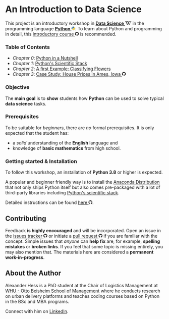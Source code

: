 # An Introduction to Data Science

This project is an introductory workshop
    in **[Data Science <img height="12" style="display: inline-block" src="static/link/to_wiki.png">](https://en.wikipedia.org/wiki/Data_science)**
    in the programming language **[Python <img height="12" style="display: inline-block" src="static/link/to_py.png">](https://www.python.org/)**.
To learn about Python and programming in detail,
    this [introductory course <img height="12" style="display: inline-block" src="static/link/to_gh.png">](https://github.com/webartifex/intro-to-python) is recommended.


### Table of Contents

- *Chapter 0*: [Python in a Nutshell](00_python_in_a_nutshell.ipynb)
- *Chapter 1*: [Python's Scientific Stack](01_scientific_stack.ipynb)
- *Chapter 2*: [A first Example: Classifying Flowers](02_a_first_example.ipynb)
- *Chapter 3*: [Case Study: House Prices in Ames, Iowa <img height="12" style="display: inline-block" src="static/link/to_gh.png">](https://github.com/webartifex/ames-housing)


### Objective

The **main goal** is to **show** students
    how **Python** can be used to solve typical **data science** tasks.


### Prerequisites

To be suitable for *beginners*, there are *no* formal prerequisites.
It is only expected that the student has:
- a *solid* understanding of the **English** language and
- knowledge of **basic mathematics** from high school.


### Getting started & Installation

To follow this workshop, an installation of **Python 3.8** or higher is expected.

A popular and beginner friendly way is
    to install the [Anaconda Distribution](https://www.anaconda.com/products/individual)
    that not only ships Python itself
    but also comes pre-packaged with a lot of third-party libraries
    including [Python's scientific stack](https://scipy.org/about.html).

Detailed instructions can be found [here <img height="12" style="display: inline-block" src="static/link/to_gh.png">](https://github.com/webartifex/intro-to-python#installation).


## Contributing

Feedback **is highly encouraged** and will be incorporated.
Open an issue in the [issues tracker <img height="12" style="display: inline-block" src="static/link/to_gh.png">](https://github.com/webartifex/intro-to-data-science/issues)
    or initiate a [pull request <img height="12" style="display: inline-block" src="static/link/to_gh.png">](https://help.github.com/en/articles/about-pull-requests)
    if you are familiar with the concept.
Simple issues that *anyone* can **help fix** are, for example,
    **spelling mistakes** or **broken links**.
If you feel that some topic is missing entirely, you may also mention that.
The materials here are considered a **permanent work-in-progress**.


## About the Author

Alexander Hess is a PhD student
    at the Chair of Logistics Management at [WHU - Otto Beisheim School of Management](https://www.whu.edu)
    where he conducts research on urban delivery platforms
    and teaches coding courses based on Python in the BSc and MBA programs.

Connect with him on [LinkedIn](https://www.linkedin.com/in/webartifex).
